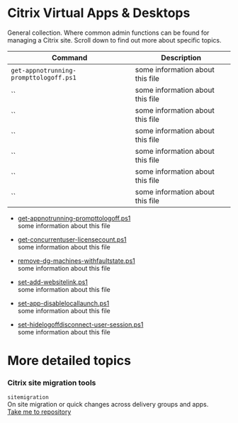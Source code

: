 # Citrix Virtual Apps & Desktops
General collection. Where common admin functions can be found for managing a Citrix site. Scroll down to find out more about specific topics.

| Command | Description |
| --- | --- |
| `get-appnotrunning-prompttologoff.ps1` | some information about this file |
| `` | some information about this file |
| `` | some information about this file |
| `` | some information about this file |
| `` | some information about this file |
| `` | some information about this file |
| `` | some information about this file |

- [get-appnotrunning-prompttologoff.ps1](get-appnotrunning-prompttologoff.ps1) <br>
some information about this file
 
- [get-concurrentuser-licensecount.ps1](get-concurrentuser-licensecount.ps1) <br>
some information about this file

- [remove-dg-machines-withfaultstate.ps1]() <br>
some information about this file
  
- [set-add-websitelink.ps1]() <br>
some information about this file

- [set-app-disablelocallaunch.ps1]() <br>
some information about this file

- [set-hidelogoffdisconnect-user-session.ps1]() <br>
some information about this file

# More detailed topics
### Citrix site migration tools <br>
`sitemigration` <br>
On site migration or quick changes across delivery groups and apps. <br>
[Take me to repository](sitemigration)
